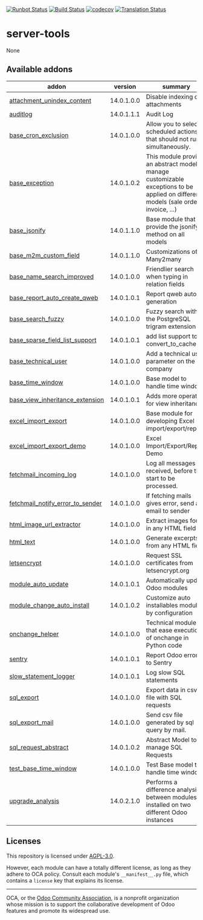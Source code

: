 [![Runbot Status](https://runbot.odoo-community.org/runbot/badge/flat/149/14.0.svg)](https://runbot.odoo-community.org/runbot/repo/github-com-oca-server-tools-149)
[![Build Status](https://travis-ci.com/OCA/server-tools.svg?branch=14.0)](https://travis-ci.com/OCA/server-tools)
[![codecov](https://codecov.io/gh/OCA/server-tools/branch/14.0/graph/badge.svg)](https://codecov.io/gh/OCA/server-tools)
[![Translation Status](https://translation.odoo-community.org/widgets/server-tools-14-0/-/svg-badge.svg)](https://translation.odoo-community.org/engage/server-tools-14-0/?utm_source=widget)

<!-- /!\ do not modify above this line -->

# server-tools

None

<!-- /!\ do not modify below this line -->

<!-- prettier-ignore-start -->

[//]: # (addons)

Available addons
----------------
addon | version | summary
--- | --- | ---
[attachment_unindex_content](attachment_unindex_content/) | 14.0.1.0.0 | Disable indexing of attachments
[auditlog](auditlog/) | 14.0.1.1.1 | Audit Log
[base_cron_exclusion](base_cron_exclusion/) | 14.0.1.0.0 | Allow you to select scheduled actions that should not run simultaneously.
[base_exception](base_exception/) | 14.0.1.0.2 | This module provide an abstract model to manage customizable exceptions to be applied on different models (sale order, invoice, ...)
[base_jsonify](base_jsonify/) | 14.0.1.1.0 | Base module that provide the jsonify method on all models
[base_m2m_custom_field](base_m2m_custom_field/) | 14.0.1.1.0 | Customizations of Many2many
[base_name_search_improved](base_name_search_improved/) | 14.0.1.0.0 | Friendlier search when typing in relation fields
[base_report_auto_create_qweb](base_report_auto_create_qweb/) | 14.0.1.0.1 | Report qweb auto generation
[base_search_fuzzy](base_search_fuzzy/) | 14.0.1.0.0 | Fuzzy search with the PostgreSQL trigram extension
[base_sparse_field_list_support](base_sparse_field_list_support/) | 14.0.1.0.1 | add list support to convert_to_cache()
[base_technical_user](base_technical_user/) | 14.0.1.0.0 | Add a technical user parameter on the company
[base_time_window](base_time_window/) | 14.0.1.0.0 | Base model to handle time windows
[base_view_inheritance_extension](base_view_inheritance_extension/) | 14.0.1.0.1 | Adds more operators for view inheritance
[excel_import_export](excel_import_export/) | 14.0.1.0.0 | Base module for developing Excel import/export/report
[excel_import_export_demo](excel_import_export_demo/) | 14.0.1.0.0 | Excel Import/Export/Report Demo
[fetchmail_incoming_log](fetchmail_incoming_log/) | 14.0.1.0.0 | Log all messages received, before they start to be processed.
[fetchmail_notify_error_to_sender](fetchmail_notify_error_to_sender/) | 14.0.1.0.0 | If fetching mails gives error, send an email to sender
[html_image_url_extractor](html_image_url_extractor/) | 14.0.1.0.0 | Extract images found in any HTML field
[html_text](html_text/) | 14.0.1.0.0 | Generate excerpts from any HTML field
[letsencrypt](letsencrypt/) | 14.0.1.0.0 | Request SSL certificates from letsencrypt.org
[module_auto_update](module_auto_update/) | 14.0.1.0.1 | Automatically update Odoo modules
[module_change_auto_install](module_change_auto_install/) | 14.0.1.0.2 | Customize auto installables modules by configuration
[onchange_helper](onchange_helper/) | 14.0.1.0.0 | Technical module that ease execution of onchange in Python code
[sentry](sentry/) | 14.0.1.0.1 | Report Odoo errors to Sentry
[slow_statement_logger](slow_statement_logger/) | 14.0.1.0.1 | Log slow SQL statements
[sql_export](sql_export/) | 14.0.1.0.0 | Export data in csv file with SQL requests
[sql_export_mail](sql_export_mail/) | 14.0.1.0.0 | Send csv file generated by sql query by mail.
[sql_request_abstract](sql_request_abstract/) | 14.0.1.0.2 | Abstract Model to manage SQL Requests
[test_base_time_window](test_base_time_window/) | 14.0.1.0.0 | Test Base model to handle time windows
[upgrade_analysis](upgrade_analysis/) | 14.0.2.1.0 | Performs a difference analysis between modules installed on two different Odoo instances

[//]: # (end addons)

<!-- prettier-ignore-end -->

## Licenses

This repository is licensed under [AGPL-3.0](LICENSE).

However, each module can have a totally different license, as long as they adhere to OCA
policy. Consult each module's `__manifest__.py` file, which contains a `license` key
that explains its license.

----

OCA, or the [Odoo Community Association](http://odoo-community.org/), is a nonprofit
organization whose mission is to support the collaborative development of Odoo features
and promote its widespread use.
